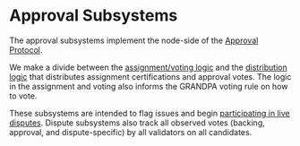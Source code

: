 # Approval Subsystems

The approval subsystems implement the node-side of the [Approval Protocol](../../protocol-approval.md).

We make a divide between the [assignment/voting logic](approval-voting.md) and the [distribution logic](approval-distribution.md) that distributes assignment certifications and approval votes. The logic in the assignment and voting also informs the GRANDPA voting rule on how to vote.

These subsystems are intended to flag issues and begin [participating in live disputes](../disputes/dispute-participation.md). Dispute subsystems also track all observed votes (backing, approval, and dispute-specific) by all validators on all candidates.
